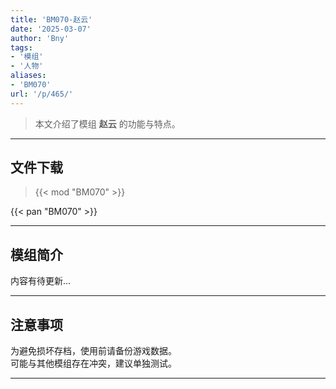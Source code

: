 ```yaml
---
title: 'BM070-赵云'
date: '2025-03-07'
author: 'Bny'
tags:
- '模组'
- '人物'
aliases:
- 'BM070'
url: '/p/465/'
---
```


> 本文介绍了模组 **赵云** 的功能与特点。

---

## 文件下载  

> {{< mod "BM070" >}}  

{{< pan "BM070" >}}  

---

## 模组简介

>  
内容有待更新...  

---

## 注意事项

>  
为避免损坏存档，使用前请备份游戏数据。  
可能与其他模组存在冲突，建议单独测试。  

---

